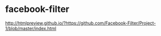 # facebook-filter

http://htmlpreview.github.io/?https://github.com/Facebook-Filter/Project-1/blob/master/index.html